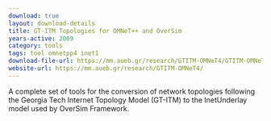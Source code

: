 ```yaml
---
download: true
layout: download-details
title: GT-ITM Topologies for OMNeT++ and OverSim
years-active: 2009
category: tools
tags: tool omnetpp4 inet1
download-file-url: https://mm.aueb.gr/research/GTITM-OMNeT4/GTITM-OMNeT4.0-OverSim-MMlab.tar.gz
website-url: https://mm.aueb.gr/research/GTITM-OMNeT4/
---
```


A complete set of tools for the conversion of network topologies following the
Georgia Tech Internet Topology Model (GT-ITM) to the InetUnderlay model used by
OverSim Framework.

